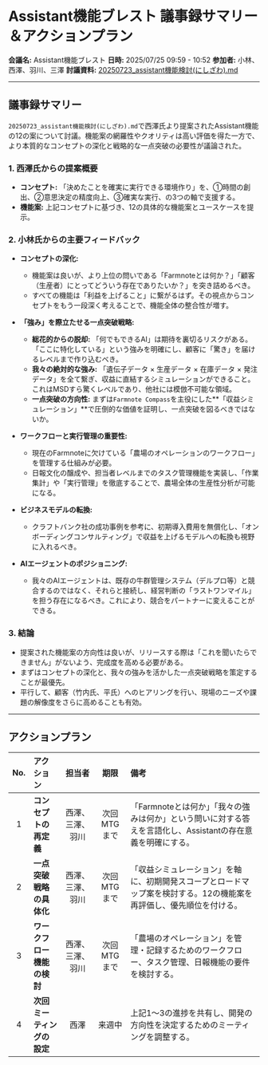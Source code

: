 # Assistant機能ブレスト 議事録サマリー＆アクションプラン

**会議名:** Assistant機能ブレスト
**日時:** 2025/07/25 09:59 - 10:52
**参加者:** 小林、西澤、羽川、三澤
**討議資料:** [20250723_assistant機能検討(にしざわ).md](./20250723_assistant機能検討(にしざわ).md)

---

## 議事録サマリー

`20250723_assistant機能検討(にしざわ).md`で西澤氏より提案されたAssistant機能の12の案について討議。機能案の網羅性やクオリティは高い評価を得た一方で、より本質的なコンセプトの深化と戦略的な一点突破の必要性が議論された。

### 1. 西澤氏からの提案概要
- **コンセプト:** 「決めたことを確実に実行できる環境作り」を、①時間の創出、②意思決定の精度向上、③確実な実行、の3つの軸で支援する。
- **機能案:** 上記コンセプトに基づき、12の具体的な機能案とユースケースを提示。

### 2. 小林氏からの主要フィードバック
- **コンセプトの深化:**
    - 機能案は良いが、より上位の問いである「Farmnoteとは何か？」「顧客（生産者）にとってどういう存在でありたいか？」を突き詰めるべき。
    - すべての機能は「利益を上げること」に繋がるはず。その視点からコンセプトをもう一段深く考えることで、機能全体の整合性が増す。

- **「強み」を際立たせる一点突破戦略:**
    - **総花的からの脱却:** 「何でもできるAI」は期待を裏切るリスクがある。「ここに特化している」という強みを明確にし、顧客に「驚き」を届けるレベルまで作り込むべき。
    - **我々の絶対的な強み:** 「遺伝子データ × 生産データ × 在庫データ × 発注データ」を全て繋ぎ、収益に直結するシミュレーションができること。これはMSDすら驚くレベルであり、他社には模倣不可能な領域。
    - **一点突破の方向性:** まずは`Farmnote Compass`を主役にした**「収益シミュレーション」**で圧倒的な価値を証明し、一点突破を図るべきではないか。

- **ワークフローと実行管理の重要性:**
    - 現在のFarmnoteに欠けている「農場のオペレーションのワークフロー」を管理する仕組みが必要。
    - 日報文化の醸成や、担当者レベルまでのタスク管理機能を実装し、「作業集計」や「実行管理」を徹底することで、農場全体の生産性分析が可能になる。

- **ビジネスモデルの転換:**
    - クラフトバンク社の成功事例を参考に、初期導入費用を無償化し、「オンボーディングコンサルティング」で収益を上げるモデルへの転換も視野に入れるべき。

- **AIエージェントのポジショニング:**
    - 我々のAIエージェントは、既存の牛群管理システム（デルプロ等）と競合するのではなく、それらと接続し、経営判断の「ラストワンマイル」を担う存在になるべき。これにより、競合をパートナーに変えることができる。

### 3. 結論
- 提案された機能案の方向性は良いが、リリースする際は「これを聞いたらできません」がないよう、完成度を高める必要がある。
- まずはコンセプトの深化と、我々の強みを活かした一点突破戦略を策定することが最優先。
- 平行して、顧客（竹内氏、平氏）へのヒアリングを行い、現場のニーズや課題の解像度をさらに高めることも有効。

---

## アクションプラン

| No. | アクション | 担当者 | 期限 | 備考 |
|:---:|:---|:---:|:---:|:---|
| 1 | **コンセプトの再定義** | 西澤、三澤、羽川 | 次回MTGまで | 「Farmnoteとは何か」「我々の強みは何か」という問いに対する答えを言語化し、Assistantの存在意義を明確にする。 |
| 2 | **一点突破戦略の具体化** | 西澤、三澤、羽川 | 次回MTGまで | 「収益シミュレーション」を軸に、初期開発スコープとロードマップ案を検討する。12の機能案を再評価し、優先順位を付ける。 |
| 3 | **ワークフロー機能の検討** | 西澤、三澤、羽川 | 次回MTGまで | 「農場のオペレーション」を管理・記録するためのワークフロー、タスク管理、日報機能の要件を検討する。 |
| 4 | **次回ミーティングの設定** | 西澤 | 来週中 | 上記1〜3の進捗を共有し、開発の方向性を決定するためのミーティングを調整する。 | 